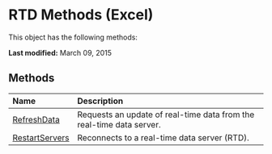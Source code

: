 
# RTD Methods (Excel)
This object has the following methods:

 **Last modified:** March 09, 2015


## Methods



|**Name**|**Description**|
|:-----|:-----|
| [RefreshData](fa2ddf47-1821-25b6-fcd9-b42853c2689a.md)|Requests an update of real-time data from the real-time data server.|
| [RestartServers](ae3b3b50-63a3-1e7e-7f34-4d50770020ee.md)|Reconnects to a real-time data server (RTD).|
